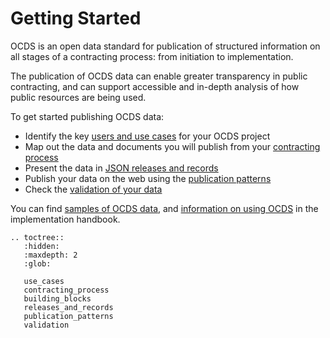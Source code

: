 # Getting Started

OCDS is an open data standard for publication of structured information on all stages of a contracting process: from initiation to implementation.

The publication of OCDS data can enable greater transparency in public contracting, and can support accessible and in-depth analysis of how public resources are being used. 

To get started publishing OCDS data:

* Identify the key [users and use cases](use_cases.md) for your OCDS project
* Map out the data and documents you will publish from your [contracting process](contracting_process.md)
* Present the data in [JSON releases and records](releases_and_records.md)
* Publish your data on the web using the [publication patterns](publication_patterns.md)
* Check the [validation of your data](validation.md)

You can find [samples of OCDS data](ToDo), and [information on using OCDS](ToDo) in the implementation handbook. 



```eval_rst
.. toctree::
   :hidden:
   :maxdepth: 2
   :glob:

   use_cases
   contracting_process
   building_blocks
   releases_and_records
   publication_patterns
   validation
```

